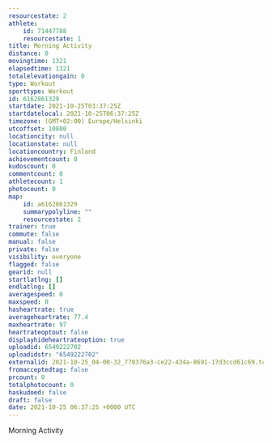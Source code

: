 ```yaml
---
resourcestate: 2
athlete:
    id: 71447788
    resourcestate: 1
title: Morning Activity
distance: 0
movingtime: 1321
elapsedtime: 1321
totalelevationgain: 0
type: Workout
sporttype: Workout
id: 6162861329
startdate: 2021-10-25T03:37:25Z
startdatelocal: 2021-10-25T06:37:25Z
timezone: (GMT+02:00) Europe/Helsinki
utcoffset: 10800
locationcity: null
locationstate: null
locationcountry: Finland
achievementcount: 0
kudoscount: 0
commentcount: 0
athletecount: 1
photocount: 0
map:
    id: a6162861329
    summarypolyline: ""
    resourcestate: 2
trainer: true
commute: false
manual: false
private: false
visibility: everyone
flagged: false
gearid: null
startlatlng: []
endlatlng: []
averagespeed: 0
maxspeed: 0
hasheartrate: true
averageheartrate: 77.4
maxheartrate: 97
heartrateoptout: false
displayhideheartrateoption: true
uploadid: 6549222702
uploadidstr: "6549222702"
externalid: 2021-10-25_04-00-32_770376a3-ce22-434a-8691-17d3ccd61c69.tcx
fromacceptedtag: false
prcount: 0
totalphotocount: 0
haskudoed: false
draft: false
date: 2021-10-25 06:37:25 +0000 UTC
---
```

Morning Activity
